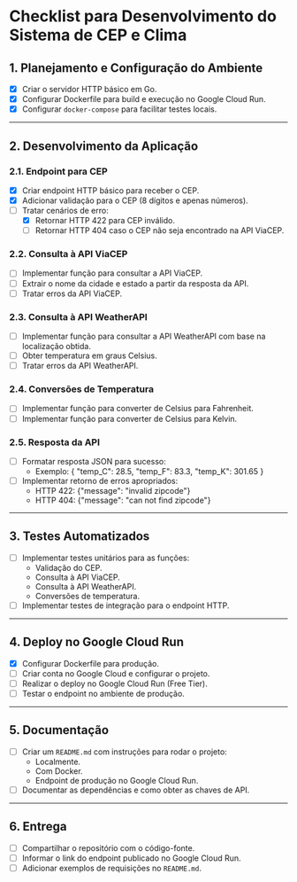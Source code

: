 # Checklist para Desenvolvimento do Sistema de CEP e Clima

## 1. Planejamento e Configuração do Ambiente
- [x] Criar o servidor HTTP básico em Go.
- [x] Configurar Dockerfile para build e execução no Google Cloud Run.
- [X] Configurar `docker-compose` para facilitar testes locais.

---

## 2. Desenvolvimento da Aplicação
### 2.1. Endpoint para CEP
- [x] Criar endpoint HTTP básico para receber o CEP.
- [X] Adicionar validação para o CEP (8 dígitos e apenas números).
- [ ] Tratar cenários de erro:
    - [X] Retornar HTTP 422 para CEP inválido.
    - [ ] Retornar HTTP 404 caso o CEP não seja encontrado na API ViaCEP.

### 2.2. Consulta à API ViaCEP
- [ ] Implementar função para consultar a API ViaCEP.
- [ ] Extrair o nome da cidade e estado a partir da resposta da API.
- [ ] Tratar erros da API ViaCEP.

### 2.3. Consulta à API WeatherAPI
- [ ] Implementar função para consultar a API WeatherAPI com base na localização obtida.
- [ ] Obter temperatura em graus Celsius.
- [ ] Tratar erros da API WeatherAPI.

### 2.4. Conversões de Temperatura
- [ ] Implementar função para converter de Celsius para Fahrenheit.
- [ ] Implementar função para converter de Celsius para Kelvin.

### 2.5. Resposta da API
- [ ] Formatar resposta JSON para sucesso:
    - Exemplo: { "temp_C": 28.5, "temp_F": 83.3, "temp_K": 301.65 }
- [ ] Implementar retorno de erros apropriados:
    - HTTP 422: {"message": "invalid zipcode"}
    - HTTP 404: {"message": "can not find zipcode"}

---

## 3. Testes Automatizados
- [ ] Implementar testes unitários para as funções:
    - Validação do CEP.
    - Consulta à API ViaCEP.
    - Consulta à API WeatherAPI.
    - Conversões de temperatura.
- [ ] Implementar testes de integração para o endpoint HTTP.

---

## 4. Deploy no Google Cloud Run
- [x] Configurar Dockerfile para produção.
- [ ] Criar conta no Google Cloud e configurar o projeto.
- [ ] Realizar o deploy no Google Cloud Run (Free Tier).
- [ ] Testar o endpoint no ambiente de produção.

---

## 5. Documentação
- [ ] Criar um `README.md` com instruções para rodar o projeto:
    - Localmente.
    - Com Docker.
    - Endpoint de produção no Google Cloud Run.
- [ ] Documentar as dependências e como obter as chaves de API.

---

## 6. Entrega
- [ ] Compartilhar o repositório com o código-fonte.
- [ ] Informar o link do endpoint publicado no Google Cloud Run.
- [ ] Adicionar exemplos de requisições no `README.md`.

